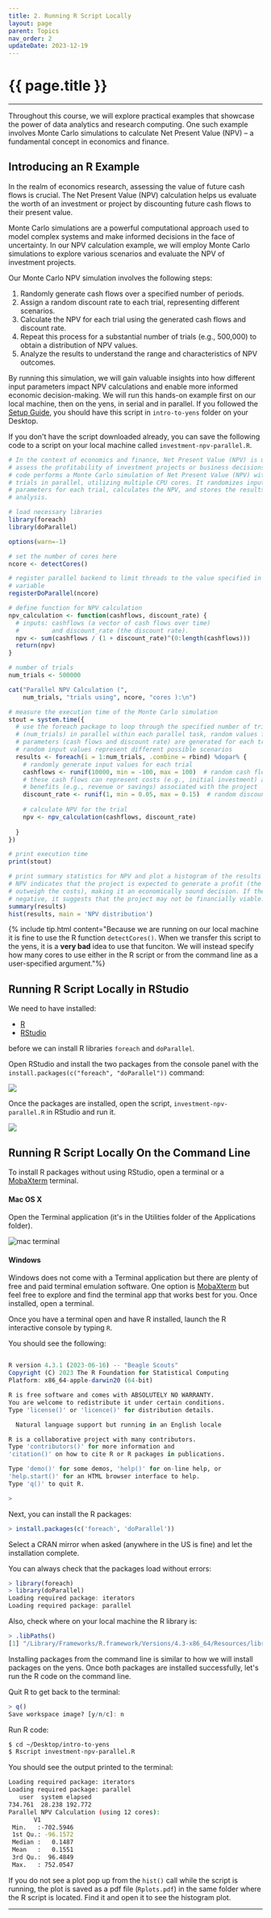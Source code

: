 ```yaml
---
title: 2. Running R Script Locally 
layout: page
parent: Topics 
nav_order: 2
updateDate: 2023-12-19
---
```

# {{ page.title }}
---

Throughout this course, we will explore practical examples that showcase the power of data analytics and research computing.
One such example involves Monte Carlo simulations to calculate Net Present Value (NPV) – a fundamental concept in economics and finance.

## Introducing an R Example
In the realm of economics research, assessing the value of future cash flows is crucial. The Net Present Value (NPV) calculation helps us evaluate the worth of an investment or project by discounting future cash flows to their present value. 

Monte Carlo simulations are a powerful computational approach used to model complex systems and make informed decisions in the face of uncertainty. In our NPV calculation example, we will employ Monte Carlo simulations to explore various scenarios and evaluate the NPV of investment projects.

Our Monte Carlo NPV simulation involves the following steps:

1. Randomly generate cash flows over a specified number of periods.
2. Assign a random discount rate to each trial, representing different scenarios.
3. Calculate the NPV for each trial using the generated cash flows and discount rate.
4. Repeat this process for a substantial number of trials (e.g., 500,000) to obtain a distribution of NPV values.
5. Analyze the results to understand the range and characteristics of NPV outcomes.

By running this simulation, we will gain valuable insights into how different input parameters impact NPV calculations and enable more informed economic decision-making. We will run this hands-on example first on our local machine, then on the yens, in serial and in parallel. 
If you followed the <a href="/intro-to-yens/Prerequisites/setup" target="_blank">Setup Guide</a>, you should have this
script in `intro-to-yens` folder on your Desktop. 

If you don't have the script downloaded already, you can save the following code to a script on your local machine called `investment-npv-parallel.R`.

```R
# In the context of economics and finance, Net Present Value (NPV) is used to
# assess the profitability of investment projects or business decisions. This
# code performs a Monte Carlo simulation of Net Present Value (NPV) with 500,000
# trials in parallel, utilizing multiple CPU cores. It randomizes input
# parameters for each trial, calculates the NPV, and stores the results for
# analysis.

# load necessary libraries
library(foreach)
library(doParallel)

options(warn=-1)

# set the number of cores here
ncore <- detectCores()

# register parallel backend to limit threads to the value specified in ncore
# variable
registerDoParallel(ncore)

# define function for NPV calculation
npv_calculation <- function(cashflows, discount_rate) {
  # inputs: cashflows (a vector of cash flows over time)
  #         and discount_rate (the discount rate).
  npv <- sum(cashflows / (1 + discount_rate)^(0:length(cashflows)))
  return(npv)
}

# number of trials
num_trials <- 500000

cat("Parallel NPV Calculation (", 
    num_trials, "trials using", ncore, "cores ):\n")

# measure the execution time of the Monte Carlo simulation
stout = system.time({
  # use the foreach package to loop through the specified number of trials
  # (num_trials) in parallel within each parallel task, random values for input
  # parameters (cash flows and discount rate) are generated for each trial these
  # random input values represent different possible scenarios
  results <- foreach(i = 1:num_trials, .combine = rbind) %dopar% {
    # randomly generate input values for each trial
    cashflows <- runif(10000, min = -100, max = 100)  # random cash flow vector
    # these cash flows can represent costs (e.g., initial investment) and
    # benefits (e.g., revenue or savings) associated with the project
    discount_rate <- runif(1, min = 0.05, max = 0.15)  # random discount rate
    
    # calculate NPV for the trial
    npv <- npv_calculation(cashflows, discount_rate)
    
  }
})

# print execution time
print(stout)

# print summary statistics for NPV and plot a histogram of the results positive
# NPV indicates that the project is expected to generate a profit (the benefits
# outweigh the costs), making it an economically sound decision. If the NPV is
# negative, it suggests that the project may not be financially viable.
summary(results)
hist(results, main = 'NPV distribution')
```

{% include tip.html content="Because we are running on our local machine it is fine to use the R function `detectCores()`. When we transfer this script to the yens, it is a **very bad** idea to use that funciton. We will instead specify how many cores to use either in the R script or from the command line as a user-specified argument."%}



## Running R Script Locally in RStudio

We need to have installed:

- <a href="https://www.r-project.org/" target="_blank">R</a>
- <a href="https://www.rstudio.com/products/rstudio/download/" target="_blank">RStudio</a>

before we can install R libraries `foreach` and `doParallel`.

Open RStudio and install the two packages from the console panel with the
`install.packages(c("foreach", "doParallel"))` command:

![](/intro-to-yens/assets/images/rstudio_package_install.png)

Once the packages are installed, open the script, `investment-npv-parallel.R` in RStudio and run it. 

![](/intro-to-yens/assets/images/rstudio-run.png)



## Running R Script Locally On the Command Line 

To install R packages without using RStudio, open a terminal or a <a href="https://mobaxterm.mobatek.net/" target="_blank">MobaXterm</a> terminal.


#### Mac OS X

Open the Terminal application (it's in the Utilities folder of the Applications folder). 

![mac terminal](/intro-to-yens/assets/images/terminal-app.png)

#### Windows

Windows does not come with a Terminal application but there are plenty of free and paid terminal emulation software. 
One option is <a href="https://mobaxterm.mobatek.net/" target="_blank">MobaXterm</a> but feel free to explore and 
find the terminal app that works best for you. Once installed, open a terminal. 

Once you have a terminal open and have R installed, launch the R interactive console by typing `R`. 

You should see the following:

```R

R version 4.3.1 (2023-06-16) -- "Beagle Scouts"
Copyright (C) 2023 The R Foundation for Statistical Computing
Platform: x86_64-apple-darwin20 (64-bit)

R is free software and comes with ABSOLUTELY NO WARRANTY.
You are welcome to redistribute it under certain conditions.
Type 'license()' or 'licence()' for distribution details.

  Natural language support but running in an English locale

R is a collaborative project with many contributors.
Type 'contributors()' for more information and
'citation()' on how to cite R or R packages in publications.

Type 'demo()' for some demos, 'help()' for on-line help, or
'help.start()' for an HTML browser interface to help.
Type 'q()' to quit R.

>
```

Next, you can install the R packages:

```R
> install.packages(c('foreach', 'doParallel'))
```

Select a CRAN mirror when asked (anywhere in the US is fine) and let the installation complete.

You can always check that the packages load without errors:

```R
> library(foreach)
> library(doParallel)
Loading required package: iterators
Loading required package: parallel
```

Also, check where on your local machine the R library is:
```R
> .libPaths()
[1] "/Library/Frameworks/R.framework/Versions/4.3-x86_64/Resources/library" 
```

Installing packages from the command line is similar to how we will install packages on the yens. Once both packages are installed successfully, let's run the R code on the command line.



Quit R to get back to the terminal:

```R
> q()
Save workspace image? [y/n/c]: n
```



Run R code:

```bash
$ cd ~/Desktop/intro-to-yens
$ Rscript investment-npv-parallel.R
```

You should see the output printed to the terminal:

```bash
Loading required package: iterators
Loading required package: parallel
   user  system elapsed
734.761  28.238 192.772
Parallel NPV Calculation (using 12 cores):
       V1
 Min.   :-702.5946
 1st Qu.: -96.1572
 Median :   0.1487
 Mean   :   0.1551
 3rd Qu.:  96.4849
 Max.   : 752.0547
```


If you do not see a plot pop up from the `hist()` call while the script is running, the plot is saved as a pdf file 
(`Rplots.pdf`) in the same folder where the R script is located. Find it and open it to see the histogram plot. 


---
